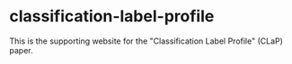 # classification-label-profile
This is the supporting website for the "Classification Label Profile" (CLaP) paper. 
